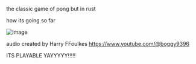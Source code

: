the classic game of pong but in rust






how its going so far

![image](https://github.com/grandmasponge/pong/assets/73469941/1e14ea47-a661-46f0-bbbe-cd7eaacab482)



audio created by Harry FFoulkes https://www.youtube.com/@boggy9396


ITS PLAYABLE YAYYYYY!!!!!



